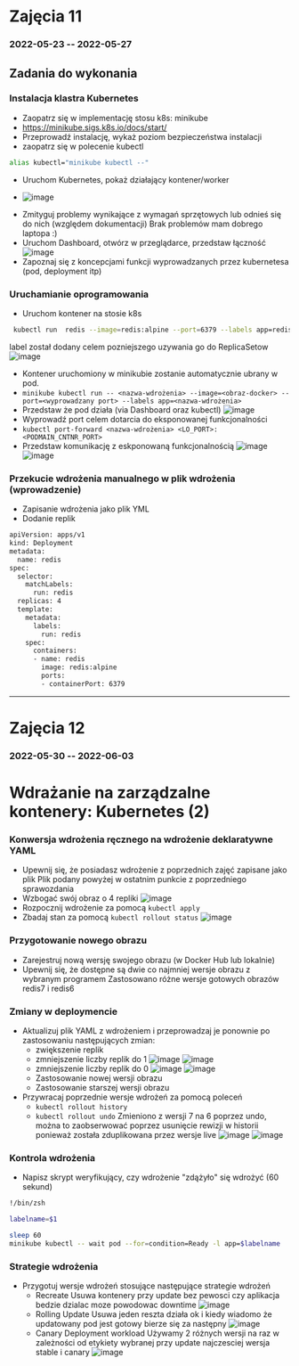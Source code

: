# Zajęcia 11
### 2022-05-23 -- 2022-05-27

## Zadania do wykonania
### Instalacja klastra Kubernetes
 * Zaopatrz się w implementację stosu k8s: minikube
 * https://minikube.sigs.k8s.io/docs/start/
 * Przeprowadź instalację, wykaż poziom bezpieczeństwa instalacji
 * zaopatrz się w polecenie kubectl
```bash 
alias kubectl="minikube kubectl --"
```
 * Uruchom Kubernetes, pokaż działający kontener/worker
 - ![image](screens/1.png "kubernetes")
 * Zmityguj problemy wynikające z wymagań sprzętowych lub odnieś się do nich (względem dokumentacji)
 Brak problemów mam dobrego laptopa :)
 * Uruchom Dashboard, otwórz w przeglądarce, przedstaw łączność
  ![image](screens/2.PNG "dashboard")
 * Zapoznaj się z koncepcjami funkcji wyprowadzanych przez kubernetesa (pod, deployment itp)

### Uruchamianie oprogramowania
 * Uruchom kontener na stosie k8s
 ```bash
  kubectl run  redis --image=redis:alpine --port=6379 --labels app=redis
 ```
 label został dodany celem pozniejszego uzywania go do ReplicaSetow
  ![image](screens/3.PNG "run pod")
 * Kontener uruchomiony w minikubie zostanie automatycznie ubrany w pod.
 * ```minikube kubectl run -- <nazwa-wdrożenia> --image=<obraz-docker> --port=<wyprowadzany port> --labels app=<nazwa-wdrożenia>```
 * Przedstaw że pod działa (via Dashboard oraz kubectl)
  ![image](screens/4.PNG "dash")
 * Wyprowadź port celem dotarcia do eksponowanej funkcjonalności
 * ```kubectl port-forward <nazwa-wdrożenia> <LO_PORT>:<PODMAIN_CNTNR_PORT> ```
 * Przedstaw komunikację z eskponowaną funkcjonalnością
 ![image](screens/5.PNG "dash")
 ![image](screens/6.PNG "pong")

 
### Przekucie wdrożenia manualnego w plik wdrożenia (wprowadzenie)
 * Zapisanie wdrożenia jako plik YML
 * Dodanie replik
```bash
apiVersion: apps/v1
kind: Deployment
metadata:
  name: redis
spec:
  selector:
    matchLabels:
      run: redis
  replicas: 4
  template:
    metadata:
      labels:
        run: redis
    spec:
      containers:
      - name: redis
        image: redis:alpine
        ports:
        - containerPort: 6379
```
-------------------------------------------------------------
# Zajęcia 12
### 2022-05-30 -- 2022-06-03

# Wdrażanie na zarządzalne kontenery: Kubernetes (2)
### Konwersja wdrożenia ręcznego na wdrożenie deklaratywne YAML
 * Upewnij się, że posiadasz wdrożenie z poprzednich zajęć zapisane jako plik
 Plik podany powyżej w ostatnim punkcie z poprzedniego sprawozdania
 * Wzbogać swój obraz o 4 repliki
  ![image](screens/9.PNG "replicas")
 * Rozpocznij wdrożenie za pomocą ```kubectl apply```
 * Zbadaj stan za pomocą ```kubectl rollout status```
   ![image](screens/10.PNG "rollout")


### Przygotowanie nowego obrazu
 * Zarejestruj nową wersję swojego obrazu (w Docker Hub lub lokalnie)
 * Upewnij się, że dostępne są dwie co najmniej wersje obrazu z wybranym programem
 Zastosowano różne wersje gotowych obrazów redis7 i redis6
  
### Zmiany w deploymencie
 * Aktualizuj plik YAML z wdrożeniem i przeprowadzaj je ponownie po zastosowaniu następujących zmian:
   * zwiększenie replik
   * zmniejszenie liczby replik do 1
    ![image](screens/11.PNG "replicas")
    ![image](screens/12.PNG "replicas")
   * zmniejszenie liczby replik do 0
    ![image](screens/13.PNG "replicas")
    ![image](screens/14.PNG "replicas")
   * Zastosowanie nowej wersji obrazu
   * Zastosowanie starszej wersji obrazu
 * Przywracaj poprzednie wersje wdrożeń za pomocą poleceń
   * ```kubectl rollout history```
   * ```kubectl rollout undo```
  Zmieniono z wersji 7 na 6 poprzez undo, można to zaobserwować poprzez usunięcie rewizji w historii ponieważ została zduplikowana przez wersje live
    ![image](screens/15.PNG "rollout")
    ![image](screens/16.PNG "rollout")

### Kontrola wdrożenia
 * Napisz skrypt weryfikujący, czy wdrożenie "zdążyło" się wdrożyć (60 sekund)
 ```bash
 !/bin/zsh

labelname=$1

sleep 60
minikube kubectl -- wait pod --for=condition=Ready -l app=$labelname
 ```
 
### Strategie wdrożenia
 * Przygotuj wersje wdrożeń stosujące następujące strategie wdrożeń
   * Recreate
  Usuwa kontenery przy update bez pewosci czy aplikacja bedzie dzialac moze powodowac downtime
    ![image](screens/17.PNG "rollout")
   * Rolling Update
 Usuwa jeden reszta działa ok i kiedy wiadomo że updatowany pod jest gotowy bierze się za następny
    ![image](screens/18.PNG "rollout")
   * Canary Deployment workload
 Używamy 2 różnych wersji na raz w zależności od etykiety wybranej przy update najczesciej wersja stable i canary
    ![image](screens/19.PNG "rollout")



